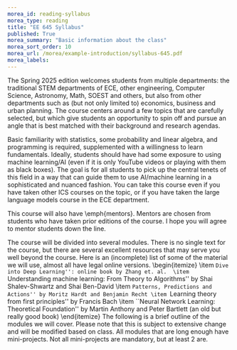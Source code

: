 ```yaml
---
morea_id: reading-syllabus
morea_type: reading
title: "EE 645 Syllabus"
published: True
morea_summary: "Basic information about the class"
morea_sort_order: 10
morea_url: /morea/example-introduction/syllabus-645.pdf
morea_labels: 
---
```


The Spring 2025 edition welcomes students from multiple departments:
the traditional STEM departments of ECE, other engineering, Computer
Science, Astronomy, Math, SOEST and others, but also from other
departments such as (but not only limited to) economics, business and
urban planning. The course centers around a few topics that are
carefully selected, but which give students an opportunity to spin off
and pursue an angle that is best matched with their background and
research agendas.

Basic familiarity with statistics, some probability and linear
algebra, and programming is required, supplemented with a willingness
to learn fundamentals. Ideally, students should have had some exposure
to using machine learning/AI (even if it is only YouTube videos or
playing with them as black boxes). The goal is for all students to
pick up the central tenets of this field in a way that can guide them
to use AI/machine learning in a sophisticated and nuanced
fashion. You can take this course even if you have taken other ICS
courses on the topic, or if you have taken the large language models
course in the ECE department.

This course will also have \emph{mentors}. Mentors are chosen from
students who have taken prior editions of the course. I hope you will
agree to mentor students down the line.

The course will be divided into several modules. There is no single
text for the course, but there are several excellent resources that
may serve you well beyond the course. Here is an (incomplete) list of
some of the material we will use, almost all have legal online versions.
\begin{itemize}
\item ``Dive into Deep Learning'': online book by Zhang et. al. 
\item ``Understanding machine learning: From Theory to Algorithms'' by Shai Shalev-Shwartz and Shai Ben-David
\item ``Patterns, Predictions and Actions'' by Moritz Hardt and Benjamin Recht
\item ``Learning theory from first principles'' by Francis Bach
\item ``Neural Network Learning: Theoretical Foundation'' by Martin Anthony and Peter Bartlett (an old but really good book)
\end{itemize}
The following is a brief outline of the modules we will cover. Please
note that this is subject to extensive change and will be modified
based on class. All modules that are long enough have mini-projects.
Not all mini-projects are mandatory, but at least 2 are.
